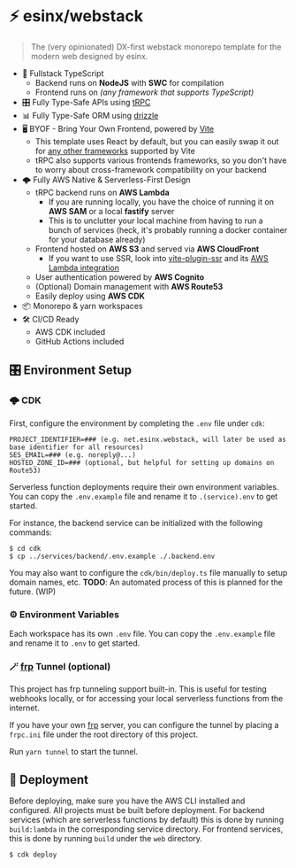 # ⚡️ esinx/webstack

> The (very opinionated) DX-first webstack monorepo template for the modern web designed by esinx.

- 🔌 Fullstack TypeScript
  - Backend runs on **NodeJS** with **SWC** for compilation
  - Frontend runs on _(any framework that supports TypeScript)_
- 🎛️ Fully Type-Safe APIs using [tRPC](https://trpc.io)
- 📊 Fully Type-Safe ORM using [drizzle](https://orm.drizzle.team/)
- 🖥️ BYOF - Bring Your Own Frontend, powered by [Vite](https://vitejs.dev)
  - This template uses React by default, but you can easily swap it out for [any other frameworks](https://vitejs.dev/guide/#trying-vite-online) supported by Vite
  - tRPC also supports various frontends frameworks, so you don't have to worry about cross-framework compatibility on your backend
- 🌩️ Fully AWS Native & Serverless-First Design
  - tRPC backend runs on **AWS Lambda**
    - If you are running locally, you have the choice of running it on **AWS SAM** or a local **fastify** server
    - This is to unclutter your local machine from having to run a bunch of services (heck, it's probably running a docker container for your database already)
  - Frontend hosted on **AWS S3** and served via **AWS CloudFront**
    - If you want to use SSR, look into [vite-plugin-ssr](https://vite-plugin-ssr.com/) and its [AWS Lambda integration](https://vite-plugin-ssr.com/aws-lambda.html)
  - User authentication powered by **AWS Cognito**
  - (Optional) Domain management with **AWS Route53**
  - Easily deploy using **AWS CDK**
- 📦 Monorepo & yarn workspaces
- 🛠️ CI/CD Ready
  - AWS CDK included
  - GitHub Actions included

## 🎛️ Environment Setup

### 🌩️ CDK

First, configure the environment by completing the `.env` file under `cdk`:
```
PROJECT_IDENTIFIER=### (e.g. net.esinx.webstack, will later be used as base identifier for all resources)
SES_EMAIL=### (e.g. noreply@...)
HOSTED_ZONE_ID=### (optional, but helpful for setting up domains on Route53)
```

Serverless function deployments require their own environment variables. You can copy the `.env.example` file and rename it to `.(service).env` to get started.

For instance, the backend service can be initialized with the following commands:
```shell
$ cd cdk
$ cp ../services/backend/.env.example ./.backend.env
```

You may also want to configure the `cdk/bin/deploy.ts` file manually to setup domain names, etc.
**TODO**: An automated process of this is planned for the future. (WIP)

### ⚙️ Environment Variables

Each workspace has its own `.env` file. You can copy the `.env.example` file and rename it to `.env` to get started.

### 🪄 [frp](https://github.com/fatedier/frp) Tunnel (optional)

This project has frp tunneling support built-in. This is useful for testing webhooks locally, or for accessing your local serverless functions from the internet.

If you have your own [frp](https://github.com/fatedier/frp) server, you can configure the tunnel by placing a `frpc.ini` file under the root directory of this project.

Run `yarn tunnel` to start the tunnel.

## 🚚 Deployment

Before deploying, make sure you have the AWS CLI installed and configured.
All projects must be built before deployment. For backend services (which are serverless functions by default) this is done by running `build:lambda` in the corresponding service directory. For frontend services, this is done by running `build` under the `web` directory.

```shell
$ cdk deploy
```
